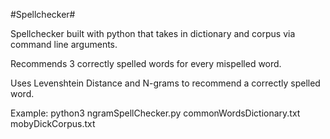 #Spellchecker#

Spellchecker built with python that takes in dictionary and corpus via command line arguments.

Recommends 3 correctly spelled words for every mispelled word.

Uses Levenshtein Distance and N-grams to recommend a correctly spelled word.

Example: python3 ngramSpellChecker.py commonWordsDictionary.txt  mobyDickCorpus.txt

